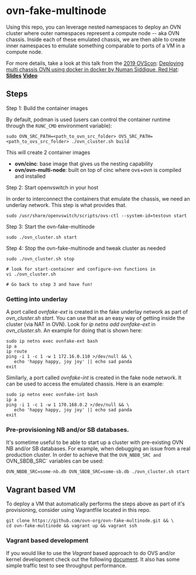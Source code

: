 # ovn-fake-multinode

Using this repo, you can leverage nested namespaces to deploy
an OVN cluster where outer namespaces represent a compute node -- aka
OVN chassis. Inside each of these emulated chassis, we are then able
to create inner namespaces to emulate something comparable to ports of
a VM in a compute node.

For more details, take a look at this talk
from the [2019 OVScon](https://www.openvswitch.org/support/ovscon2019/):
[Deploying multi chassis OVN using docker in docker by Numan Siddique, Red Hat](https://www.openvswitch.org/support/ovscon2019/#7.3L):
[**Slides**](https://www.openvswitch.org/support/ovscon2019/day2/1319-siddique.pdf)
[**Video**](https://youtu.be/Pdd_pOMzQQM?t=97)

## Steps

Step 1: Build the container images

By default, podman is used (users can control the container runtime through
the `RUNC_CMD` environment variable):
```
sudo OVN_SRC_PATH=<path_to_ovn_src_folder> OVS_SRC_PATH=<path_to_ovs_src_folder> ./ovn_cluster.sh build
```

This will create 2 container images

- **ovn/cinc**: base image that gives us the nesting capability
- **ovn/ovn-multi-node**: built on top of cinc where ovs+ovn is compiled and installed

Step 2: Start openvswitch in your host

In order to interconnect the containers that emulate the chassis, we need an underlay network. This step is what provides that.
```
sudo /usr/share/openvswitch/scripts/ovs-ctl --system-id=testovn start
```

Step 3: Start the ovn-fake-multinode
```
sudo ./ovn_cluster.sh start
```

Step 4: Stop the ovn-fake-multinode and tweak cluster as needed
```
sudo ./ovn_cluster.sh stop

# look for start-container and configure-ovn functions in
vi ./ovn_cluster.sh

# Go back to step 3 and have fun!
```

### Getting into underlay

A port called *ovnfake-ext* is created in the fake underlay
network as part of *ovn_cluster.sh start*. You can use that
as an easy way of getting inside the cluster (via NAT in OVN).
Look for *ip netns add ovnfake-ext* in *ovn_cluster.sh*.
An example for doing that is shown here:
```
sudo ip netns exec ovnfake-ext bash
ip a
ip route
ping -i 1 -c 1 -w 1 172.16.0.110 >/dev/null && \
   echo 'happy happy, joy joy' || echo sad panda
exit
```

Similarly, a port called *ovnfake-int* is created in the fake node
network. It can be used to access the emulated chassis.
Here is an example:
```
sudo ip netns exec ovnfake-int bash
ip a
ping -i 1 -c 1 -w 1 170.168.0.2 >/dev/null && \
   echo 'happy happy, joy joy' || echo sad panda
exit
```

### Pre-provisioning NB and/or SB databases.
It's sometime useful to be able to start up a cluster with pre-existing
OVN NB and/or SB databases. For example, when debugging an issue from
a real production cluster. In order to achieve that the `OVN_NBDB_SRC
and `OVN_SBDB_SRC` variables can be used:
```
OVN_NBDB_SRC=some-nb.db OVN_SBDB_SRC=some-sb.db ./ovn_cluster.sh start
```

## Vagrant based VM

To deploy a VM that automatically performs the steps above as part of
it's provisioning, consider using Vagrantfile located in this repo.

```
git clone https://github.com/ovn-org/ovn-fake-multinode.git && \
cd ovn-fake-multinode && vagrant up && vagrant ssh
```

### Vagrant based development

If you would like to use the _Vagrant_ based approach to do OVS
and/or kernel development check out the following
[document](README_DEVELOPMENT.md). It also has some simple traffic
test to see throughput performance.
